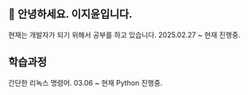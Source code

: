 ## 👋  안녕하세요. 이지윤입니다.

현재는 개발자가 되기 위해서 공부를 하고 있습니다.
2025.02.27 ~ 현재 진행중.

## 학습과정
간단한 리녹스 명령어.
03.06 ~ 현재 Python 진행중.
<!--
**leejiyun1/leejiyun1** is a ✨ _special_ ✨ repository because its `README.md` (this file) appears on your GitHub profile.

Here are some ideas to get you started:

- 🔭 I’m currently working on ...
- 🌱 I’m currently learning ...
- 👯 I’m looking to collaborate on ...
- 🤔 I’m looking for help with ...
- 💬 Ask me about ...
- 📫 How to reach me: ...
- 😄 Pronouns: ...
- ⚡ Fun fact: ...
-->

